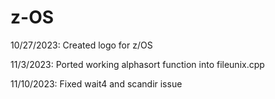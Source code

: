 # z-OS


10/27/2023: 
Created logo for z/OS

11/3/2023:
Ported working alphasort function into fileunix.cpp

11/10/2023:
Fixed wait4 and scandir issue
